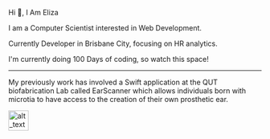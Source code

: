 Hi 👋, I Am Eliza

I am a Computer Scientist interested in Web Development.

Currently Developer in Brisbane City, focusing on HR analytics.

I'm currently doing 100 Days of coding, so watch this space!

___________________________________________________________________

My previously work has involved a Swift application at the QUT biofabrication Lab called EarScanner which allows individuals born with microtia to have access to the creation of their own prosthetic ear. 


[<img alt="alt_text" width="40px" src="images/image.PNG" />](https://www.google.com/)
